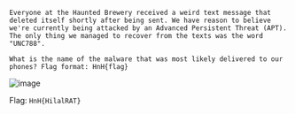 ```
Everyone at the Haunted Brewery received a weird text message that deleted itself shortly after being sent. We have reason to believe we're currently being attacked by an Advanced Persistent Threat (APT). The only thing we managed to recover from the texts was the word "UNC788".

What is the name of the malware that was most likely delivered to our phones? Flag format: HnH{flag}
```

![image](https://github.com/x03ee/Hackers-N-Hops-2024/blob/main/Mitre/Strange%20SMS%20message/sp1.PNG)

Flag: `HnH{HilalRAT}`
